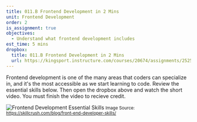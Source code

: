 ```yaml
---
title: 011.B Frontend Development in 2 Mins
unit: Frontend Development
order: 2
is_assignment: true
objectives:
  - Understand what frontend development includes
est_time: 5 mins
dropbox:
  title: 011.B Frontend Development in 2 Mins
  url: https://kingsport.instructure.com/courses/20674/assignments/252507
---
```


Frontend development is one of the many areas that coders can specialize in, and it's the most accessible as we start learning to code. Review the essential skills below. Then open the dropbox above and watch the short video. You must finish the video to recieve credit.

![Frontend Development Essential Skills](../images/front_end.webp)
<small>Image Source: https://skillcrush.com/blog/front-end-developer-skills/</small>
